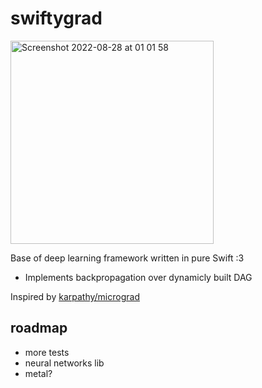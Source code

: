 # swiftygrad
<img width="325" alt="Screenshot 2022-08-28 at 01 01 58" src="https://user-images.githubusercontent.com/40773960/187049476-41954a5b-fcd7-4a14-8678-31f3e29d4ac7.png">

Base of deep learning framework written in pure Swift :3

- Implements backpropagation over dynamicly built DAG

Inspired by [karpathy/micrograd](https://github.com/karpathy/micrograd)

## roadmap

- more tests
- neural networks lib
- metal?
